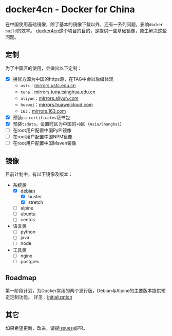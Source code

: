 # docker4cn - Docker for China

在中国使用基础镜像，除了基本的镜像下载以外，还有一系列问题，影响`docker build`的效率。
[docker4cn]这个项目的目的，是提供一些基础镜像，原生解决这些问题。

[docker4cn]:https://docker-4.cn

## 定制

为了中国区的使用，会做出以下定制：

- [x] 换官方源为中国的https源，在TAG中会以后缀体现
    - `ustc`：[mirrors.ustc.edu.cn](https://mirrors.ustc.edu.cn)
    - `tuna`：[mirrors.tuna.tsinghua.edu.cn](https://mirrors.tuna.tsinghua.edu.cn)
    - `aliyun`：[mirrors.aliyun.com](https://mirrors.aliyun.com)
    - `huawei`：[mirrors.huaweicloud.com](https://mirrors.huaweicloud.com)
    - `163`：[mirrors.163.com](https://mirrors.163.com)
- [x] 预装`ca-certificates`证书包
- [x] 预装`tzdata`，设置时区为中国的`+8`区（`Asia/Shanghai`）
- [ ] 在root用户配置中国PyPI镜像
- [ ] 在root用户配置中国NPM镜像
- [ ] 在root用户配置中国Maven镜像

## 镜像

目前计划中，有以下镜像及版本：

- 系统类
    - [x] [debian](/debian/)
        - [x] buster
        - [x] stretch
    - [ ] alpine
    - [ ] ubuntu
    - [ ] centos
- 语言类
    - [ ] python
    - [ ] java
    - [ ] node
- 工具类
    - [ ] nginx
    - [ ] postgres

## Roadmap

第一阶段计划，为Docker常用的两个发行版，Debian与Alpine的主要版本提供预定定制功能。
详见：[Initialization](https://github.com/orgs/docker4cn/projects/1)

## 其它

如果希望更新、改进，请提[issues]或PR。

[issues]:https://github.com/docker4cn/docker4cn.github.io/issues/new
